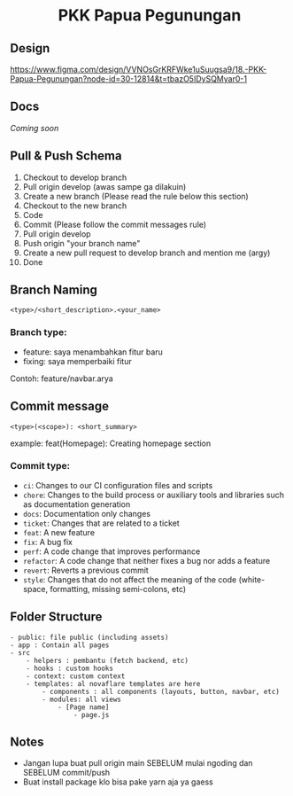 <div align="center">

# **PKK Papua Pegunungan**

</div>

## Design

https://www.figma.com/design/VVNOsGrKRFWke1uSuugsa9/18.-PKK-Papua-Pegunungan?node-id=30-12814&t=tbazO5IDySQMyar0-1

## Docs

_Coming soon_

## Pull & Push Schema

1. Checkout to develop branch
2. Pull origin develop (awas sampe ga dilakuin)
3. Create a new branch (Please read the rule below this section)
4. Checkout to the new branch
5. Code
6. Commit (Please follow the commit messages rule)
7. Pull origin develop
8. Push origin "your branch name"
9. Create a new pull request to develop branch and mention me (argy)
10. Done

## Branch Naming

```
<type>/<short_description>.<your_name>
```

### Branch type:

- feature: saya menambahkan fitur baru
- fixing: saya memperbaiki fitur

Contoh: feature/navbar.arya

## Commit message

```
<type>(<scope>): <short_summary>
```

example: feat(Homepage): Creating homepage section

### Commit type:

- `ci`: Changes to our CI configuration files and scripts
- `chore`: Changes to the build process or auxiliary tools and libraries such as documentation
  generation
- `docs`: Documentation only changes
- `ticket`: Changes that are related to a ticket
- `feat`: A new feature
- `fix`: A bug fix
- `perf`: A code change that improves performance
- `refactor`: A code change that neither fixes a bug nor adds a feature
- `revert`: Reverts a previous commit
- `style`: Changes that do not affect the meaning of the code (white-space, formatting, missing
  semi-colons, etc)

## Folder Structure

```
- public: file public (including assets)
- app : Contain all pages
- src
    - helpers : pembantu (fetch backend, etc)
    - hooks : custom hooks
    - context: custom context
    - templates: al novaflare templates are here
        - components : all components (layouts, button, navbar, etc)
        - modules: all views
            - [Page name]
                - page.js
```

## Notes

- Jangan lupa buat pull origin main SEBELUM mulai ngoding dan SEBELUM commit/push
- Buat install package klo bisa pake yarn aja ya gaess
